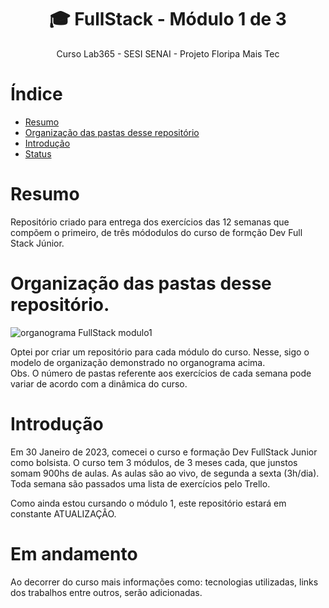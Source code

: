 <h1 align="center">🎓 FullStack - Módulo 1 de 3  </h1>
<p align="center">Curso Lab365 - SESI SENAI - Projeto Floripa Mais Tec<p/>



# Índice 

* [Resumo](#resumo)
* [Organização das pastas desse repositório](Organização-das-pastas-desse-repositório)
* [Introdução](#introdução)
* [Status](Em-andamento)

# Resumo

Repositório criado para entrega dos exercícios das 12 semanas que compõem o primeiro, de três módodulos do curso de formção Dev Full Stack Júnior.

# Organização das pastas desse repositório.
![organograma FullStack modulo1](https://user-images.githubusercontent.com/71991444/220744930-ec0a5516-c82b-4e41-a093-13bb532789e8.png)


<p>Optei por criar um repositório para cada módulo do curso. Nesse, sigo o modelo de organização demonstrado no organograma acima.<br>
Obs. O número de pastas referente aos exercícios de cada semana pode variar de acordo com a dinâmica do curso.</p>


# Introdução 

<p>Em 30 Janeiro de 2023, comecei o curso e formação Dev FullStack Junior como bolsista. O curso tem 3 módulos, de 3 meses cada, que junstos somam 900hs de aulas.
As aulas são ao vivo, de segunda a sexta (3h/dia). Toda semana são passados uma lista de exercícios pelo Trello.</p>
<p>Como ainda estou cursando o módulo 1, este repositório estará em constante ATUALIZAÇÂO.</p>

# Em andamento

<p>Ao decorrer do curso mais informações como: tecnologias utilizadas, links dos trabalhos entre outros, serão adicionadas.



<!-- Cód para o efeito sanfona, que será implementado depois.
 <details>
    <summary>Semana 01</summary>
    <table>
      <thead>
        <tr>
          <th>
             Exercício
          </th>
          <th>Referente ao período:</th>
          <th>Link de acesso direto</th>
        </tr>
      </thead>
      <corpo>
        <tr>
          <td>01 - [M1S01]</td>
          <td>30/jan - 03/fev</td>
          <td><a href="https://github.com/DeiseFAS/Lab365-FullStack-modulo01/tree/main/md1-semana-01/M1S01-Ex1-App-SaveCollege-DadosDosAlunos">[App SaveCollege] Dados dos alunos</a></td>
        </tr>
        <tr>
          <td>02</td>
          <td>06/fev - 10/fev</td>
          <td><a href="/m1s2">Link</a></td>
        </tr>
        <tr>
          <td>03</td>
          <td>13/fev - 17/fev</td>
          <td><a href="/m1s3">Link</a></td>
        <tr>
          <td>04</td>
          <td>21/fev - 24/fev</td>
          <td><a href="/m1s4">Link</a></td>
        </tr>
      </tbody>
    </table>
  </details>
 -->
<!-- trecho do cod com a setinha -->
